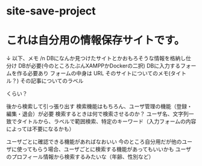 # site-save-project
# これは自分用の情報保存サイトです。
↓ 以下、メモ /n
DBになんか見つけたサイトとかおもろそうな情報を格納し仕分け
DBが必要(今のところたぶんXAMPPかDockerの二択)
DBに入力するフォームを作る必要あり
フォームの中身は
URL
そのサイトについてのメモ(タイトル？)
その記事についてのラベル

くらい？


後から検索して引っ張り出す
検索機能はもちろん、ユーザ管理の機能（登録・編集・退会）が必要
検索するときは何で検索させるのか？
ユーザ名、文字列一致でタイトルから、ラベルで範囲検索、特定のキーワード（入力フォームの内容によっては不要になるかも）

ユーザごとに確認できる機能があればなおいい
今のところ自分用だが他のユーザに使ってもらう場合、ユーザごとに検索する機能があってもいいかも
ユーザのプロフィール情報から検索するみたいな（年齢、性別など）

